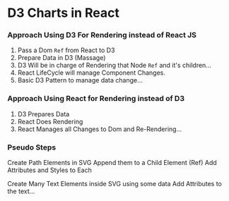 # D3 Charts in React

### Approach Using D3 For Rendering instead of React JS

1. Pass a Dom `Ref` from React to D3
2. Prepare Data in D3 (Massage)
3. D3 Will be in charge of Rendering that Node `Ref` and it's children...
4. React LifeCycle will manage Component Changes.
5. Basic D3 Pattern to manage data change...


### Approach Using React for Rendering instead of D3
1. D3 Prepares Data
2. React Does Rendering
3. React Manages all Changes to Dom and Re-Rendering...

### Pseudo Steps
Create Path Elements in SVG
Append them to a Child Element (Ref)
Add Attributes and Styles to Each

Create Many Text Elements inside SVG using some data
Add Attributes to the text...
